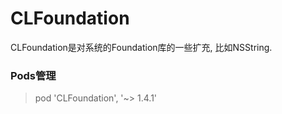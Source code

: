 # CLFoundation

CLFoundation是对系统的Foundation库的一些扩充, 比如NSString.

### Pods管理

> pod 'CLFoundation', '~> 1.4.1'


